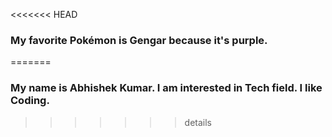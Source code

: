 <<<<<<< HEAD
### My favorite Pokémon is Gengar because it's purple.
=======
### My name is Abhishek Kumar. I am interested in Tech field. I like Coding.
>>>>>>> details
